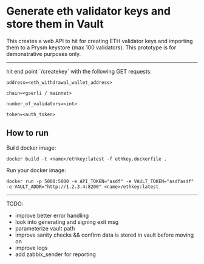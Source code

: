 # Generate eth validator keys and store them in Vault

This creates a web API to hit for creating ETH validator keys and importing them to a Prysm keystore (max 100 validators). This prototype is for demonstrative purposes only.

<hr>
hit end point `/createkey` with the following GET requests:

`address=<eth_withdrawal_wallet_address>`

`chain=<goerli / mainnet>`

`number_of_validators=<int>`

`token=<auth_token>`

## How to run

Build docker image:

`docker build -t <name>/ethkey:latest -f ethkey.dockerfile .`

Run your docker image:

`docker run -p 5000:5000 -e API_TOKEN="asdf" -e VAULT_TOKEN="asdfasdf" -e VAULT_ADDR="http://1.2.3.4:8200" <name>/ethkey:latest`

<hr>

TODO:
- improve better error handling
- look into generating and signing exit msg
- parameterize vault path
- improve sanity checks && confirm data is stored in vault before moving on
- improve logs
- add zabbix_sender for reporting
